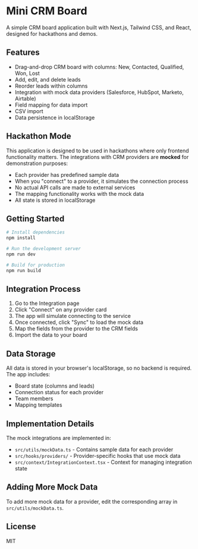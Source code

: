 # Mini CRM Board

A simple CRM board application built with Next.js, Tailwind CSS, and React, designed for hackathons and demos.

## Features

- Drag-and-drop CRM board with columns: New, Contacted, Qualified, Won, Lost
- Add, edit, and delete leads
- Reorder leads within columns
- Integration with mock data providers (Salesforce, HubSpot, Marketo, Airtable)
- Field mapping for data import
- CSV import
- Data persistence in localStorage

## Hackathon Mode

This application is designed to be used in hackathons where only frontend functionality matters. The integrations with CRM providers are **mocked** for demonstration purposes:

- Each provider has predefined sample data
- When you "connect" to a provider, it simulates the connection process
- No actual API calls are made to external services
- The mapping functionality works with the mock data
- All state is stored in localStorage

## Getting Started

```bash
# Install dependencies
npm install

# Run the development server
npm run dev

# Build for production
npm run build
```

## Integration Process

1. Go to the Integration page
2. Click "Connect" on any provider card
3. The app will simulate connecting to the service
4. Once connected, click "Sync" to load the mock data
5. Map the fields from the provider to the CRM fields
6. Import the data to your board

## Data Storage

All data is stored in your browser's localStorage, so no backend is required. The app includes:

- Board state (columns and leads)
- Connection status for each provider
- Team members
- Mapping templates

## Implementation Details

The mock integrations are implemented in:
- `src/utils/mockData.ts` - Contains sample data for each provider
- `src/hooks/providers/` - Provider-specific hooks that use mock data
- `src/context/IntegrationContext.tsx` - Context for managing integration state

## Adding More Mock Data

To add more mock data for a provider, edit the corresponding array in `src/utils/mockData.ts`.

## License

MIT
